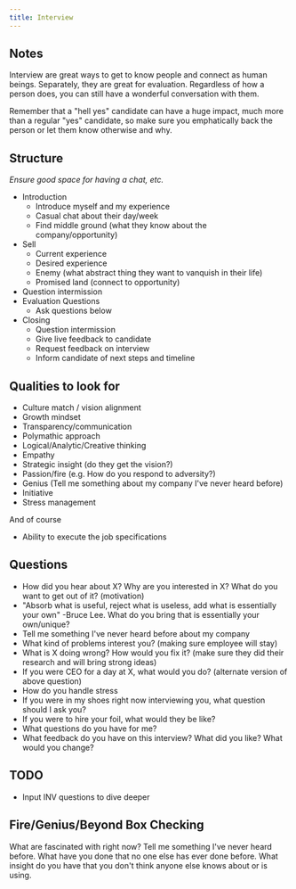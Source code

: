 ```yaml
---
title: Interview
---
```


## Notes
Interview are great ways to get to know people and connect as human beings. Separately, they are great for evaluation. Regardless of how a person does, you can still have a wonderful conversation with them.

Remember that a "hell yes" candidate can have a huge impact, much more than a regular "yes" candidate, so make sure you emphatically back the person or let them know otherwise and why.

## Structure
_Ensure good space for having a chat, etc._
- Introduction
  - Introduce myself and my experience
  - Casual chat about their day/week
  - Find middle ground (what they know about the company/opportunity)
- Sell
  - Current experience
  - Desired experience
  - Enemy (what abstract thing they want to vanquish in their life)
  - Promised land (connect to opportunity)
- Question intermission
- Evaluation Questions
  - Ask questions below
- Closing
  - Question intermission
  - Give live feedback to candidate
  - Request feedback on interview
  - Inform candidate of next steps and timeline

## Qualities to look for
- Culture match / vision alignment
- Growth mindset
- Transparency/communication
- Polymathic approach
- Logical/Analytic/Creative thinking
- Empathy
- Strategic insight (do they get the vision?)
- Passion/fire (e.g. How do you respond to adversity?)
- Genius (Tell me something about my company I've never heard before)
- Initiative
- Stress management

And of course
- Ability to execute the job specifications


## Questions
- How did you hear about X? Why are you interested in X? What do you want to get out of it? (motivation)
- "Absorb what is useful, reject what is useless, add what is essentially your own" -Bruce Lee. What do you bring that is essentially your own/unique?
- Tell me something I've never heard before about my company
- What kind of problems interest you? (making sure employee will stay)
- What is X doing wrong? How would you fix it? (make sure they did their research and will bring strong ideas)
- If you were CEO for a day at X, what would you do? (alternate version of above question)
- How do you handle stress
- If you were in my shoes right now interviewing you, what question should I ask you?
- If you were to hire your foil, what would they be like?
- What questions do you have for me?
- What feedback do you have on this interview? What did you like? What would you change?

## TODO
- Input INV questions to dive deeper

## Fire/Genius/Beyond Box Checking
What are fascinated with right now?
Tell me something I've never heard before.
What have you done that no one else has ever done before.
What insight do you have that you don't think anyone else knows about or is using.
